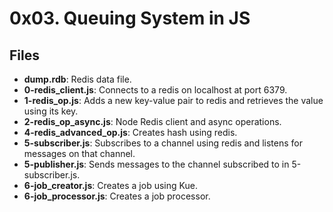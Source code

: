 # 0x03. Queuing System in JS
## Files
- **dump.rdb**: Redis data file.
- **0-redis_client.js**: Connects to a redis on localhost at port 6379.
- **1-redis_op.js**: Adds a new key-value pair to redis and retrieves the value using its key. 
- **2-redis_op_async.js**: Node Redis client and async operations.
- **4-redis_advanced_op.js**: Creates hash using redis.
- **5-subscriber.js**: Subscribes to a channel using redis and listens for messages on that channel.
- **5-publisher.js**: Sends messages to the channel subscribed to in 5-subscriber.js. 
- **6-job_creator.js**: Creates a job using Kue.
- **6-job_processor.js**: Creates a job processor.
